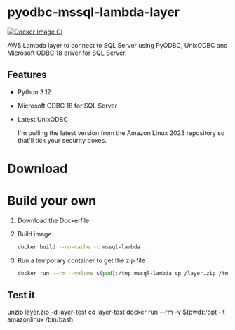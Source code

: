 # pyodbc-mssql-lambda-layer

[![Docker Image CI](https://github.com/davidcomerford/pyodbc-mssql-lambda-layer/actions/workflows/docker-image.yml/badge.svg)](https://github.com/davidcomerford/pyodbc-mssql-lambda-layer/actions/workflows/docker-image.yml)

AWS Lambda layer to connect to SQL Server using PyODBC, UnixODBC and Microsoft ODBC 18 driver for SQL Server.

## Features 

- Python 3.12

- Microsoft ODBC 18 for SQL Server

- Latest UnixODBC

    I'm pulling the latest version from the Amazon Linux 2023 repository so that'll tick your security boxes.

# Download


# Build your own

1. Download the Dockerfile

1. Build image
    ```bash
    docker build --no-cache -t mssql-lambda .
    ```
1. Run a temporary container to get the zip file 
    ```bash
    docker run --rm --volume $(pwd):/tmp mssql-lambda cp /layer.zip /tmp/
    ```

## Test it
unzip layer.zip -d layer-test
cd layer-test
docker run --rm -v $(pwd):/opt -it amazonlinux /bin/bash


